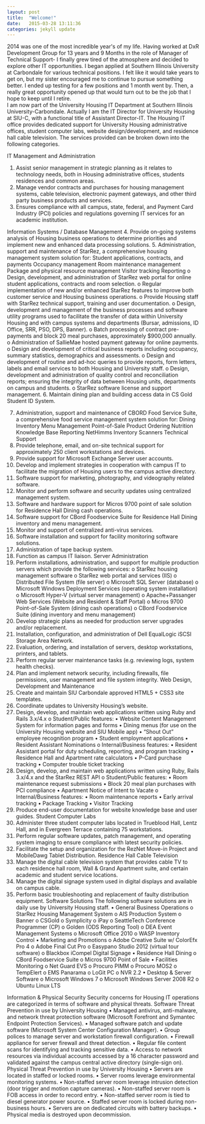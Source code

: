 ```yaml
---
layout: post
title:  "Welcome!"
date:   2015-03-28 13:11:36
categories: jekyll update
---
```

  2014 was one of the most incredible year's of my life.  Having worked at DxR
Development Group for 13 years and 9 Months in the role of Manager of Technical
Support- I finally grew tired of the atmosphere and decided to explore other IT
opportunities. I began applied at Southern Illinois University at Carbondale
for various technical positions. I felt like it would take years to get on, but
my sister  encouraged me to continue to pursue something better.  I ended up
testing for a few positions and 1 month went by. Then, a really  great opportunity
opened up that would turn out to be the job that I hope to keep until I retire.  
I am now part of the University Housing IT Department at Southern Illinois
University-Carbondale.  Actually I am the IT Director for University Housing at
SIU-C, with a functional title of Assistant Director-IT.
  The Housing IT office provides dedicated support for University Housing
  administrative offices, student computer labs, website design/development, and
  residence hall cable television. The services provided can be broken down into the following categories.

IT Management and Administration
1.	Assist senior management in strategic planning as it relates to technology needs, both in Housing administrative offices, students residences and common areas.
2.	Manage vendor contracts and purchases for housing management systems, cable television, electronic payment gateways, and other third party business products and services.
3.	Ensures compliance with all campus, state, federal, and Payment Card Industry (PCI) policies and regulations governing IT services for an academic institution.

Information Systems / Database Management
4.	Provide on-going systems analysis of Housing business operations to determine priorities and implement new and enhanced data processing solutions.
5.	Administration, support and maintenance of StarRez, a comprehensive housing management system solution for:
Student applications, contracts, and payments
Occupancy management
Room maintenance management
Package and physical resource management
Visitor tracking
 Reporting
o	Design, development, and administration of StarRez web portal for online student applications, contracts and room selection.
o	Regular implementation of new and/or enhanced StarRez features to improve both customer service and Housing business operations.
o	Provide Housing staff with StarRez technical support, training and user documentation.
o	Design, development and management of the business processes and software utility programs used to facilitate the transfer of data within University Housing and with campus systems and departments (Bursar, admissions, ID Office, SRR, PSO, DPS, Banner).
o	Batch processing of contract pre-payments and block 20 meal purchases, approximately $900,000 annually.
o	Administration of SallieMae hosted payment gateway for online payments.
o	Design and development of critical business reports including occupancy, summary statistics, demographics and assessments.
o	Design and development of routine and ad-hoc queries to provide reports, form letters, labels and email services to both Housing and University staff.
o	Design, development and administration of quality control and reconciliation reports; ensuring the integrity of data between Housing units, departments on campus and students.
o	StarRez software license and support management.
6.	Maintain dining plan and building access data in CS Gold Student ID System.

7.	Administration, support and maintenance of CBORD Food Service Suite, a comprehensive food service management system solution for:
Dining Inventory
Menu Management
Point-of-Sale
Product Ordering
Nutrition Knowledge Base
Reporting
NetHimms Inventory Scanners
Technical Support
8.	Provide telephone, email, and on-site technical support for approximately 250 client workstations and devices.
9.	Provide support for Microsoft Exchange Server user accounts.
10.	Develop and implement strategies in cooperation with campus IT to facilitate the migration of Housing users to the campus active directory.
11.	Software support for marketing, photography, and videography related software.
12.	Monitor and perform software and security updates using centralized management system.
13.	Software and hardware support for Micros 9700 point of sale solution for Residence Hall Dining cash operations.
14.	Software support for CBord Foodservice Suite for Residence Hall Dining inventory and menu management.
15.	Monitor and support of centralized anti-virus services.
16.	Software installation and support for facility monitoring software solutions.
17.	Administration of tape backup system.
18.	Function as campus IT liaison.
Server Administration
19.	Perform installations, administration, and support for multiple production servers which provide the following services:
o	StarRez housing management software
o	StarRez web portal and services (IIS)
o	Distributed File System (file server)
o	Microsoft SQL Server (database)
o	Microsoft Windows Deployment Services (operating system installation)
o	Microsoft Hyper-V (virtual server management)
o	Apache+Passanger Web Services (Website and Resident & Staff Portal)
o	Micros 9700 Point-of-Sale System  (dining cash operations)
o	CBord Foodservice Suite (dining inventory and menu management)
20.	Develop strategic plans as needed for production server upgrades and/or replacement.
21.	Installation, configuration, and administration of Dell EqualLogic iSCSI Storage Area Network.
22.	Evaluation, ordering, and installation of servers, desktop workstations, printers, and tablets.
23.	Perform regular server maintenance tasks (e.g. reviewing logs, system health checks).
24.	Plan and implement network security, including firewalls, file permissions, user management and file system integrity.
Web Design, Development and Maintenance
25.	Create and maintain SIU Carbondale approved HTML5 + CSS3 site templates.
26.	Coordinate updates to University Housing’s website.
27.	Design, develop, and maintain web applications written using Ruby and Rails 3.x/4.x
o	Student/Public features:
•	Website Content Management System for information pages and forms
•	Dining menus (for use on the University Housing website and SIU Mobile app)
•	“Shout Out” employee recognition program
•	Student employment applications
•	Resident Assistant Nominations
o	Internal/Business features:
•	Resident Assistant portal for duty scheduling, reporting, and program tracking
•	Residence Hall and Apartment rate calculators
•	P-Card purchase tracking
•	Computer trouble ticket tracking
28.	Design, develop, and maintain web applications written using Ruby, Rails 3.x/4.x and the StarRez REST API
o	Student/Public features:
•	Room maintenance request submissions
•	Block 20 meal plan purchases with PCI compliance
•	Apartment Notice of Intent to Vacate
o	Internal/Business features:
•	Room maintenance reports
•	Early arrival tracking
•	Package Tracking
•	Visitor Tracking
29.	Produce end-user documentation for website knowledge base and user guides.
Student Computer Labs
30.	Administer three student computer labs located in Trueblood Hall, Lentz Hall, and in Evergreen Terrace containing 75 workstations.
31.	Perform regular software updates, patch management, and operating system imaging to ensure compliance with latest security policies.
32.	Facilitate the setup and organization for the RezNet Move-in Project and MobileDawg Tablet Distribution.
Residence Hall Cable Television
33.	Manage the digital cable television system that provides cable TV to each residence hall room, Wall & Grand Apartment suite, and certain academic and student service locations.
34.	Manage the digital signage system used in digital displays and available on campus cable.
35.	Perform basic troubleshooting and replacement of faulty distribution equipment.
Software Solutions
The following software solutions are in daily use by University Housing staff.
•	General Business Operations
o	StarRez Housing Management System
o	AIS Production System
o	Banner
o	CSGold
o	Symplicity
o	iPay
o	SeattleTech Conference Programmer (CP)
o	Golden (ODS Reporting Tool)
o	DEA Event Management Systems
o	Microsoft Office 2010
o	WASP Inventory Control
•	Marketing and Promotions
o	Adobe Creative Suite w/ ColorEfx Pro 4
o	Adobe Final Cut Pro
o	Easypano Studio 2012 (virtual tour software)
o	Blackbox iCompel Digital Signage
•	Residence Hall Dining
o	CBord Foodservice Suite
o	Micros 9700 Point of Sale
•	Facilities Monitoring
o	Net Guard EVS
o	Procuro PIMM
o	Procuro MOS2
o	TempElert
o	EMS Panarama
o	LoGit PC
o	NVR 2.2
•	Desktop & Server Software
o	Microsoft Windows 7
o	Microsoft Windows Server 2008 R2
o	Ubuntu Linux LTS

Information & Physical Security
Security concerns for Housing IT operations are categorized in terms of software and physical threats.
Software Threat Prevention in use by University Housing
•	Managed antivirus, anti-malware, and network threat protection software (Microsoft Forefront and Symantec Endpoint Protection Services).
•	Managed software patch and update software (Microsoft System Center Configuration Manager).
•	Group polices to manage server and workstation firewall configuration.
•	Firewall appliance for server firewall and threat detection.
•	Regular file content scans for identifying and tracking sensitive data.
•	Access to network resources via individual accounts accessed by a 16 character password and validated against the campus central active directory (single-sign on).
Physical Threat Prevention in use by University Housing
•	Servers are located in staffed or locked rooms.
•	Server rooms leverage environmental monitoring systems.
•	Non-staffed server room leverage intrusion detection (door trigger and motion capture cameras).
•	Non-staffed server room is FOB access in order to record entry.
•	Non-staffed server room is tied to diesel generator power source.
•	Staffed server room is locked during non-business hours.
•	Servers are on dedicated circuits with battery backups.
•	Physical media is destroyed upon decommission.
